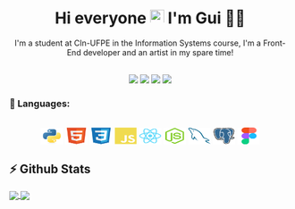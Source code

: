 <h1 align='center'>
  Hi everyone <img src="https://media.giphy.com/media/hvRJCLFzcasrR4ia7z/giphy.gif" height="25px" width="25px"> I'm Gui 👨‍💻 
</h1>
<p align='center'>
I'm a student at CIn-UFPE in the Information Systems course, I'm a Front-End developer and an artist in my spare time!
</p>

<br />



<div align="center"> 
  <a align="center" href="https://www.behance.net/guipessoa" target="_blank"><img src="https://img.shields.io/badge/-Behance-blue?style=for-the-badge&logo=behance&logoColor=white" target="_blank"></a>
  <a align="center" href="https://www.instagram.com/gui.cpessoa/" target="_blank"><img src="https://img.shields.io/badge/-Instagram-%23E4405F?style=for-the-badge&logo=instagram&logoColor=white" target="_blank"></a>
 	<a align="center" href="https://www.artstation.com/guipessoa" target="_blank"><img src="https://img.shields.io/badge/-Artstation-3a464b?style=for-the-badge&logo=Sololearn&logoColor=white" target="_blank"></a>
  <a align="center" href = "mailto:guilhermecaioramos50@gmail.com"><img src="https://img.shields.io/badge/-Gmail-%23333?style=for-the-badge&logo=gmail&logoColor=white" target="_blank"></a>
  
</div>




 
### :rocket: Languages:
<div align="center" style="display: inline_block"><br>
   <img align="center" alt="HTML" height="30" width="40" src="https://raw.githubusercontent.com/devicons/devicon/master/icons/python/python-original.svg">
  <img align="center" alt="HTML" height="30" width="40" src="https://raw.githubusercontent.com/devicons/devicon/master/icons/html5/html5-original.svg">
  <img align="center" alt="CSS" height="30" width="40" src="https://raw.githubusercontent.com/devicons/devicon/master/icons/css3/css3-original.svg">
  <img align="center" alt="Js" height="30" width="40" src="https://raw.githubusercontent.com/devicons/devicon/master/icons/javascript/javascript-plain.svg">
  <img align="center" alt="React" height="30" width="40" src="https://raw.githubusercontent.com/devicons/devicon/master/icons/react/react-original.svg">
  <img align="center" alt="Nodejs" height="30" width="40" src="https://raw.githubusercontent.com/devicons/devicon/master/icons/nodejs/nodejs-original.svg">
  <img align="center" alt="Mongodb" height="30" width="40" src="https://raw.githubusercontent.com/devicons/devicon/master/icons/mysql/mysql-original.svg">
 <img align="center" alt="Postgresql" height="30" width="40" src="https://raw.githubusercontent.com/devicons/devicon/master/icons/postgresql/postgresql-original.svg">
 <img align="center" alt="Figma" height="30" width="40" src="https://raw.githubusercontent.com/devicons/devicon/master/icons/figma/figma-original.svg">
</div>
  
##


## ⚡ Github Stats 
<a href="https://github.com/anuraghazra/github-readme-stats">
  <img align="center" height=150  src="https://github-readme-stats.vercel.app/api?username=GuiCPessoa&show_icons=true&theme=radical&repo=convoychat" />
</a>
<a href="https://github.com/anuraghazra/convoychat">
  <img align="center" height=150  src="https://github-readme-stats.vercel.app/api/top-langs?username=GuiCPessoa&layout=compact&langs_count=8&card_width=320&theme=radical&repo=convoychat" />
</a>




